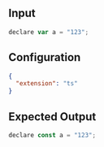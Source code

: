 
## Input
```javascript input
declare var a = "123";
```

## Configuration
```json configuration
{
  "extension": "ts"
}
```

## Expected Output
```javascript expected output
declare const a = "123";
```
